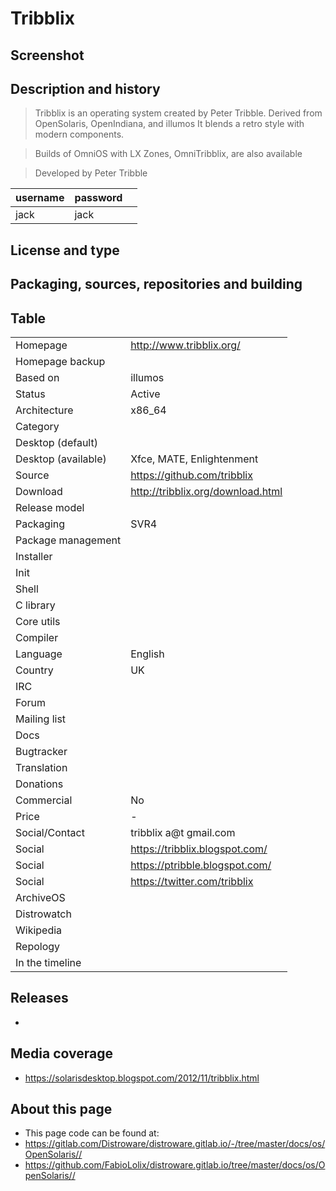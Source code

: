 # Tribblix

## Screenshot


## Description and history

> Tribblix is an operating system created by Peter Tribble. Derived from OpenSolaris, OpenIndiana, and illumos
> It blends a retro style with modern components.

> Builds of OmniOS with LX Zones, OmniTribblix, are also available

> Developed by Peter Tribble

| username | password |  |
|----------|----------|--|
| jack | jack |  |


## License and type

>


## Packaging, sources, repositories and building

>


## Table

|                       |  |
|-----------------------|--|
| Homepage              | <http://www.tribblix.org/> |
| Homepage backup       |  |
| Based on              | illumos |
| Status                | Active |
| Architecture          | x86_64 |
| Category              |  |
| Desktop (default)     |  |
| Desktop (available)   | Xfce, MATE, Enlightenment |
| Source                | <https://github.com/tribblix> |
| Download              | <http://tribblix.org/download.html> |
| Release model         |  |
| Packaging             | SVR4 |
| Package management    |  |
| Installer             |  |
| Init                  |  |
| Shell                 |  |
| C library             |  |
| Core utils            |  |
| Compiler              |  |
| Language              | English |
| Country               | UK |
| IRC                   |  |
| Forum                 |  |
| Mailing list          |  |
| Docs                  |  |
| Bugtracker            |  |
| Translation           |  |
| Donations             |  |
| Commercial            | No |
| Price                 | - |
| Social/Contact        | tribblix a@t gmail.com |
| Social                | <https://tribblix.blogspot.com/> |
| Social                | <https://ptribble.blogspot.com/> |
| Social                | <https://twitter.com/tribblix> |
| ArchiveOS             |  |
| Distrowatch           |  |
| Wikipedia             |  |
| Repology              |  |
| In the timeline       |  |


## Releases

* 


## Media coverage

* <https://solarisdesktop.blogspot.com/2012/11/tribblix.html>


## About this page

* This page code can be found at:
* <https://gitlab.com/Distroware/distroware.gitlab.io/-/tree/master/docs/os/OpenSolaris//>
* <https://github.com/FabioLolix/distroware.gitlab.io/tree/master/docs/os/OpenSolaris//>
